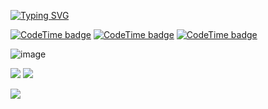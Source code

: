 
[![Typing SVG](https://readme-typing-svg.herokuapp.com?font=Marhey&size=26&duration=3000&pause=3000&color=5EFF09&background=1c1917&center=true&vCenter=true&width=1000px&lines=I'm+Web+Front-End+Developer)](https://git.io/typing-svg)

[![CodeTime badge](https://img.shields.io/endpoint?style=plastic&url=https%3A%2F%2Fapi.codetime.dev%2Fshield%3Fid%3D17123%26project%3D%26in%3D86400000)](https://codetime.dev)
[![CodeTime badge](https://img.shields.io/endpoint?style=plastic&url=https%3A%2F%2Fapi.codetime.dev%2Fshield%3Fid%3D17123%26project%3D%26in%3D604800000)](https://codetime.dev)
[![CodeTime badge](https://img.shields.io/endpoint?style=plastic&url=https%3A%2F%2Fapi.codetime.dev%2Fshield%3Fid%3D17123%26project%3D%26in%3D2592000000)](https://codetime.dev)

![image](https://www.codewars.com/users/okylist/badges/large)
<!-- <a href="https://github.com/TonyG89"><img src="https://activity-graph.herokuapp.com/graph?username=TonyG89&bg_color=1c1917&color=5EFF09&line=5EFF09&point=c0c0c0&area_color=5EFF09&area=true&custom_title=GitHub%20Commits%20Graph" /></a> -->
<a href="https://github.com/TonyG89"><img src="https://github-readme-stats.vercel.app/api/top-langs/?username=TonyG89&show_icons=true&hide=true&count_private=true&title_color=5EFF09&text_color=4f7f35&icon_color=4f7f35&bg_color=1c1917&show_icons=true" /></a>
<a href="https://github.com/TonyG89"><img src="https://github-readme-streak-stats.herokuapp.com/?user=TonyG89&stroke=c0c0c0&background=1c1917&ring=4f7f35&fire=5EFF09&currStreakNum=c0c0c0&currStreakLabel=4f7f35&sideNums=c0c0c0&sideLabels=4f7f35&dates=5EFF09" /></a>

<!-- # ✏ Write Me:
### 📧 email: [a.gryhoryev@gmail.com](mailto:a.gryhoryev@email.com)
### 📲 telegram: [tonyglzk](https://t.me/tonyglzk) -->
<a href="https://github.com/TonyG89"><img src="https://kounter.tk/badge/TonyG89" /></a> 
